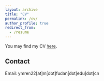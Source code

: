 ```yaml
---
layout: archive
title: "CV"
permalink: /cv/
author_profile: true
redirect_from:
  - /resume
---
```


You may find my CV [here](/files/CV_YIMENG_1027.pdf).

## Contact

Email: ymren22[at]m[dot]fudan[dot]edu[dot]cn
